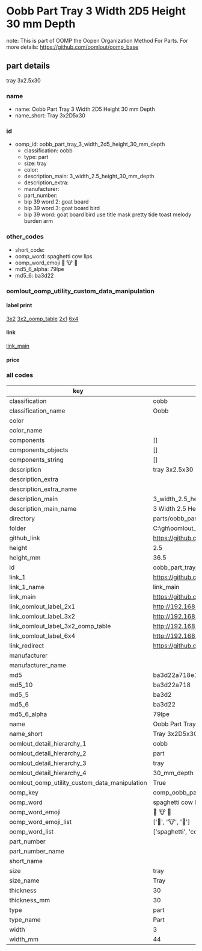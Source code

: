 # Oobb Part Tray 3 Width 2D5 Height 30 mm Depth  

note: This is part of OOMP the Oopen Organization Method For Parts. For more details: https://github.com/oomlout/oomp_base

##  part details
  



tray 3x2.5x30



### name
* name: Oobb Part Tray 3 Width 2D5 Height 30 mm Depth
* name_short: Tray 3x2D5x30 
### id
* oomp_id: oobb_part_tray_3_width_2d5_height_30_mm_depth
  * classification: oobb
  * type: part
  * size: tray
  * color: 
  * description_main: 3_width_2.5_height_30_mm_depth
  * description_extra: 
  * manufacturer: 
  * part_number: 
  * bip 39 word 2: goat board
  * bip 39 word 3: goat board bird
  * bip 39 word: goat board bird use title mask pretty tide toast melody burden arm

### other_codes
* short_code: 
* oomp_word: spaghetti cow lips
* oomp_word_emoji :spaghetti: :cow: :lips:
* md5_6_alpha: 79lpe
* md5_6: ba3d22






### oomlout_oomp_utility_custom_data_manipulation
#### label print
[3x2](http://192.168.1.245:1112/?label=oomp%2079lpe)
[3x2_oomp_table](http://192.168.1.108:1112/?label=oomp%2079lpe)
[2x1](http://192.168.1.242:1112/?label=oomp%2079lpe)
[6x4](http://192.168.1.55:1112/?label=oomp%2079lpe)    

#### link

[link_main](https://github.com/oomlout/oomlout_oobb_version_4_generated_parts/tree/main/navigation_oomp/oobb/part/tray/3_width_2.5_height_30_mm_depth/part)                              

#### price







### all codes 
| key | value |  
| --- | --- |  
| classification | oobb |  
| classification_name | Oobb |  
| color |  |  
| color_name |  |  
| components | [] |  
| components_objects | [] |  
| components_string | [] |  
| description | tray 3x2.5x30 |  
| description_extra |  |  
| description_extra_name |  |  
| description_main | 3_width_2.5_height_30_mm_depth |  
| description_main_name | 3 Width 2.5 Height 30 mm Depth |  
| directory | parts/oobb_part_tray_3_width_2d5_height_30_mm_depth |  
| folder | C:\gh\oomlout_oobb_version_4_generated_parts\parts\oobb_part_tray_3_width_2d5_height_30_mm_depth |  
| github_link | https://github.com/oomlout/oomlout_oomp_part_src/tree/main/parts/oobb_part_tray_3_width_2d5_height_30_mm_depth |  
| height | 2.5 |  
| height_mm | 36.5 |  
| id | oobb_part_tray_3_width_2d5_height_30_mm_depth |  
| link_1 | https://github.com/oomlout/oomlout_oobb_version_4_generated_parts/tree/main/navigation_oomp/oobb/part/tray/3_width_2.5_height_30_mm_depth/part |  
| link_1_name | link_main |  
| link_main | https://github.com/oomlout/oomlout_oobb_version_4_generated_parts/tree/main/navigation_oomp/oobb/part/tray/3_width_2.5_height_30_mm_depth/part |  
| link_oomlout_label_2x1 | http://192.168.1.242:1112/?label=oomp%2079lpe |  
| link_oomlout_label_3x2 | http://192.168.1.245:1112/?label=oomp%2079lpe |  
| link_oomlout_label_3x2_oomp_table | http://192.168.1.108:1112/?label=oomp%2079lpe |  
| link_oomlout_label_6x4 | http://192.168.1.55:1112/?label=oomp%2079lpe |  
| link_redirect | https://github.com/oomlout/oomlout_oobb_version_4_generated_parts/tree/main/parts/oobb_tray_03_2d5_30 |  
| manufacturer |  |  
| manufacturer_name |  |  
| md5 | ba3d22a718e1d54621f17efa2d062b20 |  
| md5_10 | ba3d22a718 |  
| md5_5 | ba3d2 |  
| md5_6 | ba3d22 |  
| md5_6_alpha | 79lpe |  
| name | Oobb Part Tray 3 Width 2D5 Height 30 mm Depth |  
| name_short | Tray 3x2D5x30  |  
| oomlout_detail_hierarchy_1 | oobb |  
| oomlout_detail_hierarchy_2 | part |  
| oomlout_detail_hierarchy_3 | tray |  
| oomlout_detail_hierarchy_4 | 30_mm_depth |  
| oomlout_oomp_utility_custom_data_manipulation | True |  
| oomp_key | oomp_oobb_part_tray_3_width_2d5_height_30_mm_depth |  
| oomp_word | spaghetti cow lips |  
| oomp_word_emoji | :spaghetti: :cow: :lips: |  
| oomp_word_emoji_list | [':spaghetti:', ':cow:', ':lips:'] |  
| oomp_word_list | ['spaghetti', 'cow', 'lips'] |  
| part_number |  |  
| part_number_name |  |  
| short_name |  |  
| size | tray |  
| size_name | Tray |  
| thickness | 30 |  
| thickness_mm | 30 |  
| type | part |  
| type_name | Part |  
| width | 3 |  
| width_mm | 44 |  
